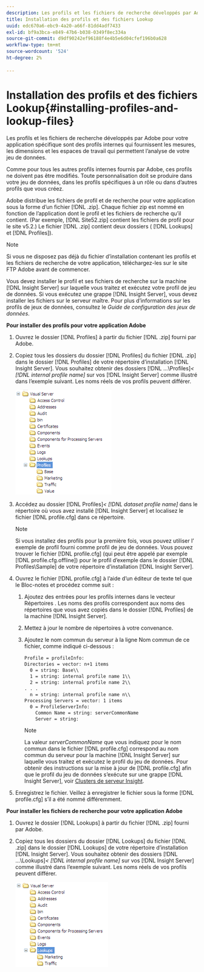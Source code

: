 ```yaml
---
description: Les profils et les fichiers de recherche développés par Adobe pour votre application spécifique sont des profils internes qui fournissent les mesures, les dimensions et les espaces de travail qui permettent l’analyse de votre jeu de données.
title: Installation des profils et des fichiers Lookup
uuid: edc670a6-ebc9-4a20-a66f-81dd4adf7433
exl-id: bf9a3bca-e849-47b6-b038-0349f8ec334a
source-git-commit: d9df90242ef96188f4e4b5e6d04cfef196b0a628
workflow-type: tm+mt
source-wordcount: '524'
ht-degree: 2%

---
```


# Installation des profils et des fichiers Lookup{#installing-profiles-and-lookup-files}

Les profils et les fichiers de recherche développés par Adobe pour votre application spécifique sont des profils internes qui fournissent les mesures, les dimensions et les espaces de travail qui permettent l’analyse de votre jeu de données.

Comme pour tous les autres profils internes fournis par Adobe, ces profils ne doivent pas être modifiés. Toute personnalisation doit se produire dans votre jeu de données, dans les profils spécifiques à un rôle ou dans d’autres profils que vous créez.

Adobe distribue les fichiers de profil et de recherche pour votre application sous la forme d’un fichier [!DNL .zip]. Chaque fichier zip est nommé en fonction de l’application dont le profil et les fichiers de recherche qu’il contient. (Par exemple, [!DNL Site52.zip] contient les fichiers de profil pour le site v5.2.) Le fichier [!DNL .zip] contient deux dossiers ( [!DNL Lookups] et [!DNL Profiles]).

>[!NOTE]
>
>Si vous ne disposez pas déjà du fichier d’installation contenant les profils et les fichiers de recherche de votre application, téléchargez-les sur le site FTP Adobe avant de commencer.

Vous devez installer le profil et ses fichiers de recherche sur la machine [!DNL Insight Server] sur laquelle vous traitez et exécutez votre profil de jeu de données. Si vous exécutez une grappe [!DNL Insight Server], vous devez installer les fichiers sur le serveur maître. Pour plus d’informations sur les profils de jeux de données, consultez le *Guide de configuration des jeux de données*.

**Pour installer des profils pour votre application Adobe**

1. Ouvrez le dossier [!DNL Profiles] à partir du fichier [!DNL .zip] fourni par Adobe.

1. Copiez tous les dossiers du dossier [!DNL Profiles] du fichier [!DNL .zip] dans le dossier [!DNL Profiles] de votre répertoire d’installation [!DNL Insight Server]. Vous souhaitez obtenir des dossiers  [!DNL ...\Profiles\]*&lt; [!DNL internal profile name]* sur vos [!DNL Insight Server] comme illustré dans l’exemple suivant. Les noms réels de vos profils peuvent différer.

   ![](assets/win_installprofiles.png)

1. Accédez au dossier  [!DNL Profiles\]*&lt; [!DNL dataset profile name]* dans le répertoire où vous avez installé [!DNL Insight Server] et localisez le fichier [!DNL profile.cfg] dans ce répertoire.

   >[!NOTE]
   >
   >Si vous installez des profils pour la première fois, vous pouvez utiliser l’ exemple de profil fourni comme profil de jeu de données. Vous pouvez trouver le fichier [!DNL profile.cfg] (qui peut être appelé par exemple [!DNL profile.cfg.offline]) pour le profil d’exemple dans le dossier [!DNL Profiles\Sample] de votre répertoire d’installation [!DNL Insight Server].

1. Ouvrez le fichier [!DNL profile.cfg] à l’aide d’un éditeur de texte tel que le Bloc-notes et procédez comme suit :

   1. Ajoutez des entrées pour les profils internes dans le vecteur Répertoires . Les noms des profils correspondent aux noms des répertoires que vous avez copiés dans le dossier [!DNL Profiles] de la machine [!DNL Insight Server].

   1. Mettez à jour le nombre de répertoires à votre convenance.
   1. Ajoutez le nom commun du serveur à la ligne Nom commun de ce fichier, comme indiqué ci-dessous :

      ```
      Profile = profileInfo: 
      Directories = vector: n+1 items
        0 = string: Base\\
        1 = string: internal profile name 1\\
        2 = string: internal profile name 2\\
      . . .
        n = string: internal profile name n\\
      Processing Servers = vector: 1 items
        0 = ProfileServerInfo: 
          Common Name = string: serverCommonName
          Server = string: 
      ```

      >[!NOTE]
      >
      >La valeur *serverCommonName* que vous indiquez pour le nom commun dans le fichier [!DNL profile.cfg] correspond au nom commun du serveur pour la machine [!DNL Insight Server] sur laquelle vous traitez et exécutez le profil du jeu de données. Pour obtenir des instructions sur la mise à jour de [!DNL profile.cfg] afin que le profil du jeu de données s’exécute sur une grappe [!DNL Insight Server], voir [Clusters de serveur Insight](../../../../home/c-inst-svr/c-install-ins-svr/c-ins-svr-clstrs/c-abt-ins-svr-clsters.md).

1. Enregistrez le fichier. Veillez à enregistrer le fichier sous la forme [!DNL profile.cfg] s’il a été nommé différemment.

**Pour installer les fichiers de recherche pour votre application Adobe**

1. Ouvrez le dossier [!DNL Lookups] à partir du fichier [!DNL .zip] fourni par Adobe.

1. Copiez tous les dossiers du dossier [!DNL Lookups] du fichier [!DNL .zip] dans le dossier [!DNL Lookups] de votre répertoire d’installation [!DNL Insight Server]. Vous souhaitez obtenir des dossiers  [!DNL ...\Lookups\]*&lt; [!DNL internal profile name]* sur vos [!DNL Insight Server] comme illustré dans l’exemple suivant. Les noms réels de vos profils peuvent différer.

   ![](assets/win_installLookups.png)
